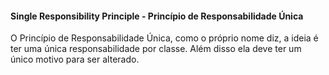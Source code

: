 #### Single Responsibility Principle - Princípio de Responsabilidade Única ####

O Princípio de Responsabilidade Única, como o próprio nome diz, a ideia é ter uma única responsabilidade por classe. Além disso ela deve ter um único motivo para ser alterado.
